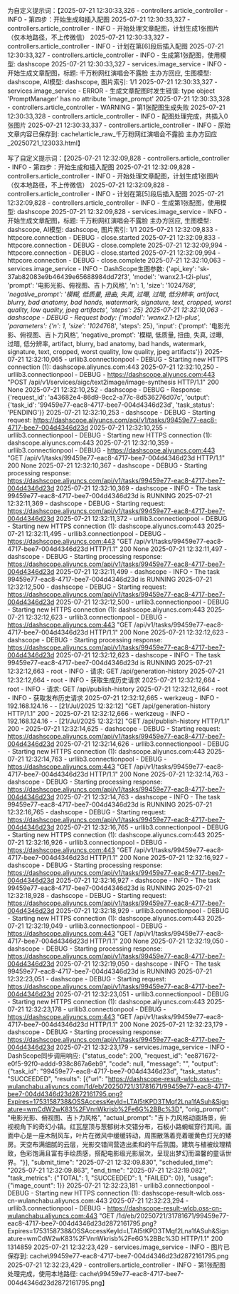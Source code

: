 为自定义提示词：【2025-07-21 12:30:33,326 - controllers.article_controller - INFO - 第四步：开始生成和插入配图
2025-07-21 12:30:33,327 - controllers.article_controller - INFO - 开始处理文章配图，计划生成1张图片（仅本地路径，不上传微信）
2025-07-21 12:30:33,327 - controllers.article_controller - INFO - 计划在第[6]段后插入配图
2025-07-21 12:30:33,327 - controllers.article_controller - INFO - 生成第1张配图，使用模型: dashscope
2025-07-21 12:30:33,327 - services.image_service - INFO - 开始生成文章配图，标题: 千万粉网红演唱会不露脸 主办方回应, 生图模型: dashscope, AI模型: dashscope, 图片索引: 1/1
2025-07-21 12:30:33,327 - services.image_service - ERROR - 生成文章配图时发生错误: type object 'PromptManager' has no attribute 'image_prompt'
2025-07-21 12:30:33,328 - controllers.article_controller - WARNING - 第1张配图生成失败
2025-07-21 12:30:33,328 - controllers.article_controller - INFO - 配图处理完成，共插入0张图片
2025-07-21 12:30:33,337 - controllers.article_controller - INFO - 原始文章内容已保存到: cache\article_raw_千万粉网红演唱会不露脸 主办方回应_20250721_123033.html】


写了自定义提示词：【2025-07-21 12:32:09,828 - controllers.article_controller - INFO - 第四步：开始生成和插入配图
2025-07-21 12:32:09,828 - controllers.article_controller - INFO - 开始处理文章配图，计划生成1张图片（仅本地路径，不上传微信）
2025-07-21 12:32:09,828 - controllers.article_controller - INFO - 计划在第[5]段后插入配图
2025-07-21 12:32:09,828 - controllers.article_controller - INFO - 生成第1张配图，使用模型: dashscope
2025-07-21 12:32:09,828 - services.image_service - INFO - 开始生成文章配图，标题: 千万粉网红演唱会不露脸 主办方回应, 生图模型: dashscope, AI模型: dashscope, 图片索引: 1/1
2025-07-21 12:32:09,833 - httpcore.connection - DEBUG - close.started
2025-07-21 12:32:09,833 - httpcore.connection - DEBUG - close.complete
2025-07-21 12:32:09,994 - httpcore.connection - DEBUG - close.started
2025-07-21 12:32:09,994 - httpcore.connection - DEBUG - close.complete
2025-07-21 12:32:10,063 - services.image_service - INFO - DashScope生图参数: {'api_key': 'sk-37ab82083e9b46439e65688984dd72f3', 'model': 'wanx2.1-t2i-plus', 'prompt': '电影光影、俯视图、吉卜力风格', 'n': 1, 'size': '1024*768', 'negative_prompt': '模糊, 低质量, 扭曲, 失真, 过曝, 过暗, 低分辨率, artifact, blurry, bad anatomy, bad hands, watermark, signature, text, cropped, worst quality, low quality, jpeg artifacts', 'steps': 25}
2025-07-21 12:32:10,063 - dashscope - DEBUG - Request body: {'model': 'wanx2.1-t2i-plus', 'parameters': {'n': 1, 'size': '1024*768', 'steps': 25}, 'input': {'prompt': '电影光影、俯视图、吉卜力风格', 'negative_prompt': '模糊, 低质量, 扭曲, 失真, 过曝, 过暗, 低分辨率, artifact, blurry, bad anatomy, bad hands, watermark, signature, text, cropped, worst quality, low quality, jpeg artifacts'}}
2025-07-21 12:32:10,065 - urllib3.connectionpool - DEBUG - Starting new HTTPS connection (1): dashscope.aliyuncs.com:443
2025-07-21 12:32:10,250 - urllib3.connectionpool - DEBUG - https://dashscope.aliyuncs.com:443 "POST /api/v1/services/aigc/text2image/image-synthesis HTTP/1.1" 200 None
2025-07-21 12:32:10,252 - dashscope - DEBUG - Response: {'request_id': 'a43682e4-86d9-9cc2-a77c-8d536276d07c', 'output': {'task_id': '99459e77-eac8-4717-bee7-004d4346d23d', 'task_status': 'PENDING'}}
2025-07-21 12:32:10,253 - dashscope - DEBUG - Starting request: https://dashscope.aliyuncs.com/api/v1/tasks/99459e77-eac8-4717-bee7-004d4346d23d
2025-07-21 12:32:10,255 - urllib3.connectionpool - DEBUG - Starting new HTTPS connection (1): dashscope.aliyuncs.com:443
2025-07-21 12:32:10,359 - urllib3.connectionpool - DEBUG - https://dashscope.aliyuncs.com:443 "GET /api/v1/tasks/99459e77-eac8-4717-bee7-004d4346d23d HTTP/1.1" 200 None
2025-07-21 12:32:10,367 - dashscope - DEBUG - Starting processing response: https://dashscope.aliyuncs.com/api/v1/tasks/99459e77-eac8-4717-bee7-004d4346d23d
2025-07-21 12:32:10,369 - dashscope - INFO - The task 99459e77-eac8-4717-bee7-004d4346d23d is  RUNNING
2025-07-21 12:32:11,369 - dashscope - DEBUG - Starting request: https://dashscope.aliyuncs.com/api/v1/tasks/99459e77-eac8-4717-bee7-004d4346d23d
2025-07-21 12:32:11,372 - urllib3.connectionpool - DEBUG - Starting new HTTPS connection (1): dashscope.aliyuncs.com:443
2025-07-21 12:32:11,495 - urllib3.connectionpool - DEBUG - https://dashscope.aliyuncs.com:443 "GET /api/v1/tasks/99459e77-eac8-4717-bee7-004d4346d23d HTTP/1.1" 200 None
2025-07-21 12:32:11,497 - dashscope - DEBUG - Starting processing response: https://dashscope.aliyuncs.com/api/v1/tasks/99459e77-eac8-4717-bee7-004d4346d23d
2025-07-21 12:32:11,499 - dashscope - INFO - The task 99459e77-eac8-4717-bee7-004d4346d23d is  RUNNING
2025-07-21 12:32:12,500 - dashscope - DEBUG - Starting request: https://dashscope.aliyuncs.com/api/v1/tasks/99459e77-eac8-4717-bee7-004d4346d23d
2025-07-21 12:32:12,500 - urllib3.connectionpool - DEBUG - Starting new HTTPS connection (1): dashscope.aliyuncs.com:443
2025-07-21 12:32:12,623 - urllib3.connectionpool - DEBUG - https://dashscope.aliyuncs.com:443 "GET /api/v1/tasks/99459e77-eac8-4717-bee7-004d4346d23d HTTP/1.1" 200 None
2025-07-21 12:32:12,623 - dashscope - DEBUG - Starting processing response: https://dashscope.aliyuncs.com/api/v1/tasks/99459e77-eac8-4717-bee7-004d4346d23d
2025-07-21 12:32:12,623 - dashscope - INFO - The task 99459e77-eac8-4717-bee7-004d4346d23d is  RUNNING
2025-07-21 12:32:12,663 - root - INFO - 请求: GET /api/generation-history
2025-07-21 12:32:12,664 - root - INFO - 获取生成历史请求
2025-07-21 12:32:12,664 - root - INFO - 请求: GET /api/publish-history
2025-07-21 12:32:12,664 - root - INFO - 获取发布历史请求
2025-07-21 12:32:12,665 - werkzeug - INFO - 192.168.124.16 - - [21/Jul/2025 12:32:12] "GET /api/generation-history HTTP/1.1" 200 -
2025-07-21 12:32:12,666 - werkzeug - INFO - 192.168.124.16 - - [21/Jul/2025 12:32:12] "GET /api/publish-history HTTP/1.1" 200 -
2025-07-21 12:32:14,625 - dashscope - DEBUG - Starting request: https://dashscope.aliyuncs.com/api/v1/tasks/99459e77-eac8-4717-bee7-004d4346d23d
2025-07-21 12:32:14,626 - urllib3.connectionpool - DEBUG - Starting new HTTPS connection (1): dashscope.aliyuncs.com:443
2025-07-21 12:32:14,763 - urllib3.connectionpool - DEBUG - https://dashscope.aliyuncs.com:443 "GET /api/v1/tasks/99459e77-eac8-4717-bee7-004d4346d23d HTTP/1.1" 200 None
2025-07-21 12:32:14,763 - dashscope - DEBUG - Starting processing response: https://dashscope.aliyuncs.com/api/v1/tasks/99459e77-eac8-4717-bee7-004d4346d23d
2025-07-21 12:32:14,763 - dashscope - INFO - The task 99459e77-eac8-4717-bee7-004d4346d23d is  RUNNING
2025-07-21 12:32:16,765 - dashscope - DEBUG - Starting request: https://dashscope.aliyuncs.com/api/v1/tasks/99459e77-eac8-4717-bee7-004d4346d23d
2025-07-21 12:32:16,765 - urllib3.connectionpool - DEBUG - Starting new HTTPS connection (1): dashscope.aliyuncs.com:443
2025-07-21 12:32:16,926 - urllib3.connectionpool - DEBUG - https://dashscope.aliyuncs.com:443 "GET /api/v1/tasks/99459e77-eac8-4717-bee7-004d4346d23d HTTP/1.1" 200 None
2025-07-21 12:32:16,927 - dashscope - DEBUG - Starting processing response: https://dashscope.aliyuncs.com/api/v1/tasks/99459e77-eac8-4717-bee7-004d4346d23d
2025-07-21 12:32:16,927 - dashscope - INFO - The task 99459e77-eac8-4717-bee7-004d4346d23d is  RUNNING
2025-07-21 12:32:18,928 - dashscope - DEBUG - Starting request: https://dashscope.aliyuncs.com/api/v1/tasks/99459e77-eac8-4717-bee7-004d4346d23d
2025-07-21 12:32:18,929 - urllib3.connectionpool - DEBUG - Starting new HTTPS connection (1): dashscope.aliyuncs.com:443
2025-07-21 12:32:19,049 - urllib3.connectionpool - DEBUG - https://dashscope.aliyuncs.com:443 "GET /api/v1/tasks/99459e77-eac8-4717-bee7-004d4346d23d HTTP/1.1" 200 None
2025-07-21 12:32:19,050 - dashscope - DEBUG - Starting processing response: https://dashscope.aliyuncs.com/api/v1/tasks/99459e77-eac8-4717-bee7-004d4346d23d
2025-07-21 12:32:19,050 - dashscope - INFO - The task 99459e77-eac8-4717-bee7-004d4346d23d is  RUNNING
2025-07-21 12:32:23,051 - dashscope - DEBUG - Starting request: https://dashscope.aliyuncs.com/api/v1/tasks/99459e77-eac8-4717-bee7-004d4346d23d
2025-07-21 12:32:23,051 - urllib3.connectionpool - DEBUG - Starting new HTTPS connection (1): dashscope.aliyuncs.com:443
2025-07-21 12:32:23,178 - urllib3.connectionpool - DEBUG - https://dashscope.aliyuncs.com:443 "GET /api/v1/tasks/99459e77-eac8-4717-bee7-004d4346d23d HTTP/1.1" 200 None
2025-07-21 12:32:23,179 - dashscope - DEBUG - Starting processing response: https://dashscope.aliyuncs.com/api/v1/tasks/99459e77-eac8-4717-bee7-004d4346d23d
2025-07-21 12:32:23,179 - services.image_service - INFO - DashScope同步调用响应: {"status_code": 200, "request_id": "ee871672-e0f5-92f0-addd-938c867a6eb9", "code": null, "message": "", "output": {"task_id": "99459e77-eac8-4717-bee7-004d4346d23d", "task_status": "SUCCEEDED", "results": [{"url": "https://dashscope-result-wlcb.oss-cn-wulanchabu.aliyuncs.com/1d/eb/20250721/31781671/99459e77-eac8-4717-bee7-004d4346d23d2872161795.png?Expires=1753158738&OSSAccessKeyId=LTAI5tKPD3TMqf2Lna1fASuh&Signature=wmCdW2wK83%2FVnnWkrisb%2Fe6G%2BBc%3D", "orig_prompt": "电影光影、俯视图、吉卜力风格", "actual_prompt": "吉卜力风格动画场景，俯视视角下的奇幻小镇。红瓦屋顶与葱郁树木交错分布，石板小路蜿蜒穿行其间。画面中心是一座木制风车，叶片在微风中缓缓转动，周围散落着亮着暖黄色灯光的矮房。天空布满细腻的云层，光影交错间营造出柔和的午后氛围。建筑与植被纹理精致，色彩饱满且富有手绘质感，搭配电影级光影层次，呈现出梦幻而温馨的童话世界。"}], "submit_time": "2025-07-21 12:32:09.830", "scheduled_time": "2025-07-21 12:32:09.863", "end_time": "2025-07-21 12:32:19.082", "task_metrics": {"TOTAL": 1, "SUCCEEDED": 1, "FAILED": 0}}, "usage": {"image_count": 1}}
2025-07-21 12:32:23,181 - urllib3.connectionpool - DEBUG - Starting new HTTPS connection (1): dashscope-result-wlcb.oss-cn-wulanchabu.aliyuncs.com:443
2025-07-21 12:32:23,294 - urllib3.connectionpool - DEBUG - https://dashscope-result-wlcb.oss-cn-wulanchabu.aliyuncs.com:443 "GET /1d/eb/20250721/31781671/99459e77-eac8-4717-bee7-004d4346d23d2872161795.png?Expires=1753158738&OSSAccessKeyId=LTAI5tKPD3TMqf2Lna1fASuh&Signature=wmCdW2wK83%2FVnnWkrisb%2Fe6G%2BBc%3D HTTP/1.1" 200 1314859
2025-07-21 12:32:23,429 - services.image_service - INFO - 图片已保存到: cache\99459e77-eac8-4717-bee7-004d4346d23d2872161795.png
2025-07-21 12:32:23,429 - controllers.article_controller - INFO - 第1张配图处理完成，使用本地路径: cache\99459e77-eac8-4717-bee7-004d4346d23d2872161795.png】